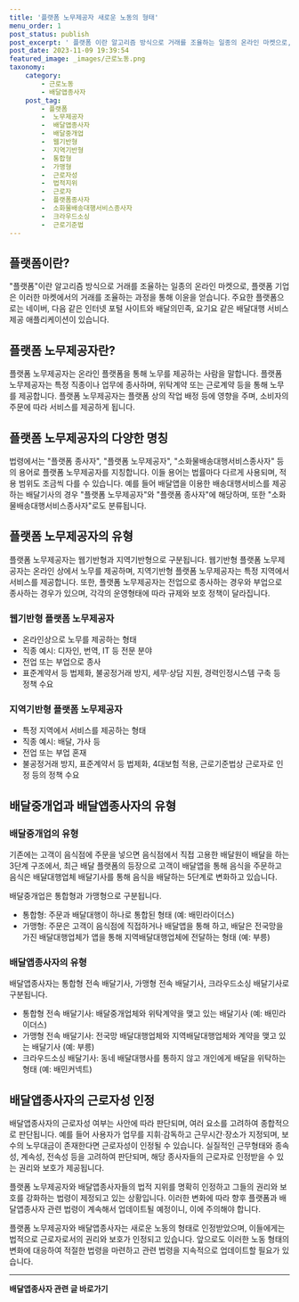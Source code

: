 ```yaml
---
title: '플랫폼 노무제공자 새로운 노동의 형태'
menu_order: 1
post_status: publish
post_excerpt: ' 플랫폼 이란 알고리즘 방식으로 거래를 조율하는 일종의 온라인 마켓으로, 플랫폼 기업은 이러한 마켓에서의 거래를 조율하는 과정을 통해 이윤을 얻습니다. 주요한 플랫폼으로는 네이버, 다음 같은 인터넷 포털 사이트와 배달의민족, 요기요 같은 배달대행 서비스 제공 애플리케이션이 있습니다.'
post_date: 2023-11-09 19:39:54
featured_image: _images/근로노동.png
taxonomy:
    category:
        - 근로노동
        - 배달앱종사자
    post_tag:
        - 플랫폼
        -  노무제공자
        -  배달앱종사자
        -  배달중개업
        -  웹기반형
        -  지역기반형
        -  통합형
        -  가맹형
        -  근로자성
        -  법적지위
        -  근로자
        -  플랫폼종사자
        -  소화물배송대행서비스종사자
        -  크라우드소싱
        -  근로기준법
---
```



## 플랫폼이란?

"플랫폼"이란 알고리즘 방식으로 거래를 조율하는 일종의 온라인 마켓으로, 플랫폼 기업은 이러한 마켓에서의 거래를 조율하는 과정을 통해 이윤을 얻습니다. 주요한 플랫폼으로는 네이버, 다음 같은 인터넷 포털 사이트와 배달의민족, 요기요 같은 배달대행 서비스 제공 애플리케이션이 있습니다.

## 플랫폼 노무제공자란?

플랫폼 노무제공자는 온라인 플랫폼을 통해 노무를 제공하는 사람을 말합니다. 플랫폼 노무제공자는 특정 직종이나 업무에 종사하며, 위탁계약 또는 근로계약 등을 통해 노무를 제공합니다. 플랫폼 노무제공자는 플랫폼 상의 작업 배정 등에 영향을 주며, 소비자의 주문에 따라 서비스를 제공하게 됩니다.

## 플랫폼 노무제공자의 다양한 명칭

법령에서는 "플랫폼 종사자", "플랫폼 노무제공자", "소화물배송대행서비스종사자" 등의 용어로 플랫폼 노무제공자를 지칭합니다. 이들 용어는 법률마다 다르게 사용되며, 적용 범위도 조금씩 다를 수 있습니다. 예를 들어 배달앱을 이용한 배송대행서비스를 제공하는 배달기사의 경우 "플랫폼 노무제공자"와 "플랫폼 종사자"에 해당하며, 또한 "소화물배송대행서비스종사자"로도 분류됩니다.

## 플랫폼 노무제공자의 유형

플랫폼 노무제공자는 웹기반형과 지역기반형으로 구분됩니다. 웹기반형 플랫폼 노무제공자는 온라인 상에서 노무를 제공하며, 지역기반형 플랫폼 노무제공자는 특정 지역에서 서비스를 제공합니다. 또한, 플랫폼 노무제공자는 전업으로 종사하는 경우와 부업으로 종사하는 경우가 있으며, 각각의 운영형태에 따라 규제와 보호 정책이 달라집니다.

### 웹기반형 플랫폼 노무제공자

- 온라인상으로 노무를 제공하는 형태
- 직종 예시: 디자인, 번역, IT 등 전문 분야
- 전업 또는 부업으로 종사
- 표준계약서 등 법제화, 불공정거래 방지, 세무·상담 지원, 경력인정시스템 구축 등 정책 수요

### 지역기반형 플랫폼 노무제공자

- 특정 지역에서 서비스를 제공하는 형태
- 직종 예시: 배달, 가사 등
- 전업 또는 부업 혼재
- 불공정거래 방지, 표준계약서 등 법제화, 4대보험 적용, 근로기준법상 근로자로 인정 등의 정책 수요

## 배달중개업과 배달앱종사자의 유형

### 배달중개업의 유형

기존에는 고객이 음식점에 주문을 넣으면 음식점에서 직접 고용한 배달원이 배달을 하는 3단계 구조에서, 최근 배달 플랫폼의 등장으로 고객이 배달앱을 통해 음식을 주문하고 음식은 배달대행업체 배달기사를 통해 음식을 배달하는 5단계로 변화하고 있습니다.

배달중개업은 통합형과 가맹형으로 구분됩니다.

- 통합형: 주문과 배달대행이 하나로 통합된 형태 (예: 배민라이더스)
- 가맹형: 주문은 고객이 음식점에 직접하거나 배달앱을 통해 하고, 배달은 전국망을 가진 배달대행업체가 앱을 통해 지역배달대행업체에 전달하는 형태 (예: 부릉)

### 배달앱종사자의 유형

배달앱종사자는 통합형 전속 배달기사, 가맹형 전속 배달기사, 크라우드소싱 배달기사로 구분됩니다.

- 통합형 전속 배달기사: 배달중개업체와 위탁계약을 맺고 있는 배달기사 (예: 배민라이더스)
- 가맹형 전속 배달기사: 전국망 배달대행업체와 지역배달대행업체와 계약을 맺고 있는 배달기사 (예: 부릉)
- 크라우드소싱 배달기사: 동네 배달대행사를 통하지 않고 개인에게 배달을 위탁하는 형태 (예: 배민커넥트)

## 배달앱종사자의 근로자성 인정

배달앱종사자의 근로자성 여부는 사안에 따라 판단되며, 여러 요소를 고려하여 종합적으로 판단됩니다. 예를 들어 사용자가 업무를 지휘·감독하고 근무시간·장소가 지정되며, 보수의 노무대금이 존재한다면 근로자성이 인정될 수 있습니다. 실질적인 근무형태와 종속성, 계속성, 전속성 등을 고려하여 판단되며, 해당 종사자들의 근로자로 인정받을 수 있는 권리와 보호가 제공됩니다.

플랫폼 노무제공자와 배달앱종사자들의 법적 지위를 명확히 인정하고 그들의 권리와 보호를 강화하는 법령이 제정되고 있는 상황입니다. 이러한 변화에 따라 향후 플랫폼과 배달앱종사자 관련 법령이 계속해서 업데이트될 예정이니, 이에 주의해야 합니다.

플랫폼 노무제공자와 배달앱종사자는 새로운 노동의 형태로 인정받았으며, 이들에게는 법적으로 근로자로서의 권리와 보호가 인정되고 있습니다. 앞으로도 이러한 노동 형태의 변화에 대응하여 적절한 법령을 마련하고 관련 법령을 지속적으로 업데이트할 필요가 있습니다.
<!-- wp:separator -->
<hr class="wp-block-separator has-alpha-channel-opacity"/>
<!-- /wp:separator -->

<!-- wp:group {"backgroundColor":"base","layout":{"type":"constrained"}} -->
<div class="wp-block-group has-base-background-color has-background"><!-- wp:paragraph {"align":"center","fontSize":"medium"} -->
<p class="has-text-align-center has-large-font-size"><strong>배달앱종사자 관련 글 바로가기</strong></p>
<!-- /wp:paragraph -->


<!-- wp:latest-posts {"categories":[{"id":11057,"count":19,"description":"","link":"https://uknowlaw.com/category/%eb%b0%b0%eb%8b%ac%ec%95%b1%ec%a2%85%ec%82%ac%ec%9e%90/","name":"배달앱종사자","slug":"배달앱종사자","taxonomy":"category","parent":0,"meta":[],"_links":{"self":[{"href":"https://uknowlaw.com/wp-json/wp/v2/categories/11057"}],"collection":[{"href":"https://uknowlaw.com/wp-json/wp/v2/categories"}],"about":[{"href":"https://uknowlaw.com/wp-json/wp/v2/taxonomies/category"}],"wp:post_type":[{"href":"https://uknowlaw.com/wp-json/wp/v2/posts?categories=11057"}],"curies":[{"name":"wp","href":"https://api.w.org/{rel}","templated":true}]}}],"postsToShow":100,"excerptLength":28,"postLayout":"grid","columns":2,"featuredImageAlign":"left","featuredImageSizeSlug":"large","fontSize":18px} /--></div>
<!-- /wp:group -->